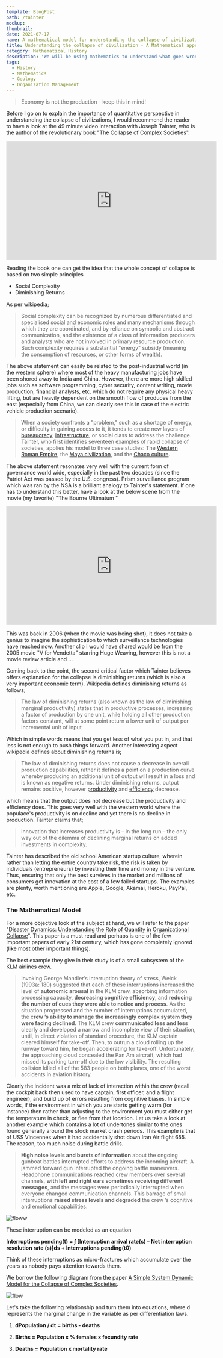 ```yaml
---
template: BlogPost
path: /tainter
mockup: 
thumbnail:
date: 2021-07-17
name: A mathematical model for understanding the collapse of civilization
title: Understanding the collapse of civilization - A Mathematical approach
category: Mathematical History
description: 'We will be using mathematics to understand what goes wrong with civilizations.'
tags:
  - History 
  - Mathematics
  - Geology
  - Organization Management
---
```


> Economy is not the production - keep this in mind!

Before I go on to explain the importance of quantitative perspective in understanding the collapse of civilizations, I would recommend the reader to have a look at the 49 minute video interaction with Joseph Tainter, who is the author of the revolutionary book "The Collapse of Complex Societies".

<iframe width="560" height="315" src="https://www.youtube.com/embed/JsT9V3WQiNA" title="YouTube video player" frameborder="0" allow="accelerometer; autoplay; clipboard-write; encrypted-media; gyroscope; picture-in-picture" allowfullscreen></iframe>

Reading the book one can get the idea that the whole concept of collapse is based on two simple principles

- Social Complexity
- Diminishing Returns

As per wikipedia;

> Social complexity can be recognized by numerous differentiated and specialised social and economic roles and many mechanisms through which they are coordinated, and by reliance on symbolic and abstract communication, and the existence of a class of information producers and analysts who are not involved in primary resource production. Such complexity requires a substantial "energy" subsidy (meaning the consumption of resources, or other forms of wealth).

The above statement can easily be related to the post-industrial world (in the western sphere) where most of the heavy manufacturing jobs have been shored away to India and China. However, there are more high skilled jobs such as software programming, cyber security, content writing, movie production, financial analysts, etc. which do not require any physical heavy lifting, but are heavily dependent on the smooth flow of produces from the east (especially from China, we can clearly see this in case of the electric vehicle production scenario).

> When a society confronts a "problem," such as a shortage of energy, or difficulty in gaining access to it, it tends to create new layers of [bureaucracy](https://en.wikipedia.org/wiki/Bureaucracy), [infrastructure](https://en.wikipedia.org/wiki/Infrastructure), or social class to address the challenge. Tainter, who first identifies seventeen examples of rapid collapse of societies, applies his model to three case studies: The [Western Roman Empire](https://en.wikipedia.org/wiki/Western_Roman_Empire), the [Maya civilization](https://en.wikipedia.org/wiki/Maya_civilization), and the [Chaco culture](https://en.wikipedia.org/wiki/Ancestral_Puebloans).

The above statement resonates very well with the current form of governance world wide, especially in the past two decades (since the Patriot Act was passed by the U.S. congress). Prism surveillance program which was ran by the NSA is a brilliant analogy to Tainter's statement. If one has to understand this better, have a look at the below scene from the movie (my favorite) "The Bourne Ultimatum "

<iframe width="560" height="315" src="https://www.youtube.com/embed/DUd5RPVDjPY" title="YouTube video player" frameborder="0" allow="accelerometer; autoplay; clipboard-write; encrypted-media; gyroscope; picture-in-picture" allowfullscreen></iframe>

This was back in 2006 (when the movie was being shot), it does not take a genius to imagine the sophistication to which surveillance technologies have reached now. Another clip I would have shared would be from the 2005 movie "V for Vendetta" starring Huge Weaving, however this is not a movie review article and ...

Coming back to the point, the second critical factor which Tainter believes offers explanation for the collapse is diminishing returns (which is also a very important economic term). Wikipedia defines diminishing returns as follows;

> The law of diminishing returns (also known as the law of diminishing marginal productivity) states that in productive processes, increasing a factor of production by one unit, while holding all other production factors constant, will at some point return a lower unit of output per incremental unit of input

Which in simple words means that you get less of what you put in, and that less is not enough to push things forward. Another interesting aspect wikipedia defines about diminishing returns is;

> The law of diminishing returns does not cause a decrease in overall production capabilities, rather it defines a point on a production curve whereby producing an additional unit of output will result in a loss and is known as negative returns. Under diminishing returns, output remains positive, however [productivity](https://en.wikipedia.org/wiki/Productivity) and [efficiency](https://en.wikipedia.org/wiki/Efficiency) decrease.

which means that the output does not decrease but the productivity and efficiency does. This goes very well with the western world where the populace's productivity is on decline and yet there is no decline in production. Tainter claims that;

> innovation that increases productivity is – in the long run – the only way out of the dilemma of declining marginal returns on added investments in complexity.

Tainter has described the old school American startup culture, wherein rather than letting the entire country take risk, the risk is taken by individuals (entrepreneurs) by investing their time and money in the venture. Thus, ensuring that only the best survives in the market and millions of consumers get innovation at the cost of a few failed startups. The examples are plenty, worth mentioning are Apple, Google, Akamai, Heroku, PayPal, etc.

### The Mathematical Model

For a more objective look at the subject at hand, we will refer to the paper "[Disaster Dynamics: Understanding the Role of Quantity in Organizational Collapse](https://www.semanticscholar.org/paper/Disaster-Dynamics%3A-Understanding-the-Role-of-in-Rudolph-Repenning/31de9f72f0516cfd7ae7c7f30f1320a17f3ffbc5)". This paper is a must read and perhaps is one of the few important papers of early 21st century, which has gone completely ignored (like most other important things).

The best example they give in their study is of a small subsystem of the KLM airlines crew.

> Invoking George Mandler’s interruption theory of stress, Weick (1993a: 180) suggested that each of these interruptions increased the level of **autonomic arousal** in the KLM crew, absorbing information processing capacity, **decreasing cognitive efficiency**, and **reducing the number of cues they were able to notice and process**. As the situation progressed and the number of interruptions accumulated, the c**rew ’s ability to manage the increasingly complex system they were facing declined**. The KLM crew **communicated less and less** clearly and developed a narrow and incomplete view of their situation, until, in direct violation of standard procedure, the KLM captain cleared himself for take-off. Then, to outrun a cloud rolling up the runway toward him, he began accelerating for take-off. Unfortunately, the approaching cloud concealed the Pan Am aircraft, which had missed its parking turn-off due to the low visibility. The resulting collision killed all of the 583 people on both planes, one of the worst accidents in aviation history.

Clearly the incident was a mix of lack of interaction within the crew (recall the cockpit back then used to have captain, first officer, and a flight engineer), and build up of errors resulting from cognitive biases. In simple words, if the environment in which you are starts getting warm (for instance) then rather than adjusting to the environment you must either get the temperature in check, or flee from that location. Let us take a look at another example which contains a lot of undertones similar to the ones found generally around the stock market crash periods. This example is that of USS Vincennes when it had accidentally shot down Iran Air flight 655. The reason, too much noise during battle drills.

> **High noise levels and bursts of information** about the ongoing gunboat battles interrupted efforts to address the incoming aircraft. A jammed forward gun interrupted the ongoing battle maneuvers. Headphone communications reached crew members over several channels, **with left and right ears sometimes receiving different messages**, and the messages were periodically interrupted when everyone changed communication channels. This barrage of small interruptions **raised stress levels and degraded** the crew ’s cognitive and emotional capabilities.

 ![floww](/assets/tainter/floww.png)

These interruption can be modeled as an equation

**Interruptions pending(t) = ∫ [Interruption arrival rate(s) – Net interruption resolution rate (s)]ds + Interruptions pending(t0)**

Think of these interruptions as micro-fractures which accumulate over the years as nobody pays attention towards them.





We borrow the following diagram from the paper [A Simple System Dynamic Model for the Collapse of Complex Societies](https://www.semanticscholar.org/paper/A-simple-system-dynamic-model-for-the-collapse-of-Bueno/1f13c22008f5a47cfcef237d44e70b579b7eba26). 

![flow](assets/tainter/flow.png)

Let's take the following relationship and turn them into equations, where d represents the marginal change in the variable as per differentiation laws.

1. **dPopulation / dt = births - deaths** 

2. **Births = Population x % females x fecundity rate**

3. **Deaths = Population x mortality rate**